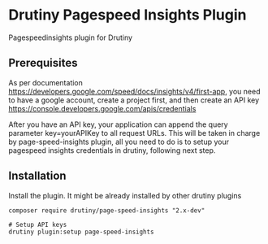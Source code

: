 # Drutiny Pagespeed Insights Plugin
Pagespeedinsights plugin for Drutiny

## Prerequisites

As per documentation https://developers.google.com/speed/docs/insights/v4/first-app, you need to have a google account, create a project first, and then create an API key https://console.developers.google.com/apis/credentials

After you have an API key, your application can append the query parameter key=yourAPIKey to all request URLs. This will be taken in charge by page-speed-insights plugin, all you need to do is to setup your pagespeed insights credentials in drutiny, following next step.


## Installation


Install the plugin. It might be already installed by other drutiny plugins
```
composer require drutiny/page-speed-insights "2.x-dev"
```


```
# Setup API keys
drutiny plugin:setup page-speed-insights
```

